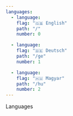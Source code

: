 ```yaml
---
languages:
  - language:
    flag: "🇬🇧 English"
    path: "/"
    number: 0

  - language:
    flag: "🇩🇪 Deutsch"
    path: "/ge"
    number: 1

  - language:
    flag: "🇭🇺 Magyar"
    path: "/hu"
    number: 2
---
```


Languages
